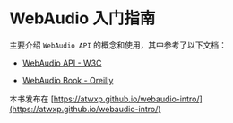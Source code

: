 # WebAudio 入门指南

主要介绍 `WebAudio API` 的概念和使用，其中参考了以下文档：

- [WebAudio API - W3C](https://webaudio.github.io/web-audio-api/)

- [WebAudio Book - Oreilly](http://chimera.labs.oreilly.com/books/1234000001552/)

本书发布在 [https://atwxp.github.io/webaudio-intro/](https://atwxp.github.io/webaudio-intro/)
